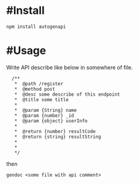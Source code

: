 # #Install

```
npm install autogenapi
```


# #Usage

Write API describe like below in somewhere of file.
```
  /**
   *  @path /register
   *  @method post
   *  @desc some describe of this endpoint
   *  @title some title
   * 
   *  @param {String} name 
   *  @param {number} _id 
   *  @param {object} userInfo
   * 
   *  @return {number} resultCode
   *  @return {string} resultString
   *  
   *  
   */

```

then

```
gendoc <some file with api comment>
```